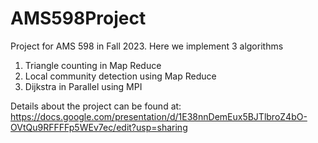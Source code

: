 # AMS598Project
Project for AMS 598 in Fall 2023. 
Here we implement 3 algorithms
1. Triangle counting in Map Reduce
2. Local community detection using Map Reduce
3. Dijkstra in Parallel using MPI

Details about the project can be found at: https://docs.google.com/presentation/d/1E38nnDemEux5BJTlbroZ4bO-OVtQu9RFFFFp5WEv7ec/edit?usp=sharing
